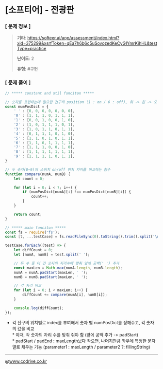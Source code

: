 # [소프티어] - 전광판

### [ 문제 정보 ]
> **기타**: https://softeer.ai/app/assessment/index.html?xid=375299&xsrfToken=qEa7h6b6c5uSovozedKeCyGIYmrKihHL&testType=practice
> 
> **난이도**: 2
>
> **유형**: #구현


### [ 문제 풀이 ]
```JavaScript
// ***** constant and util funciton *****

// 숫자를 표현하는데 필요한 전구의 position (1 : on / 0 : off), 위 -> 왼 -> 오 순서
const numPosDict = {
    ' ' : [0, 0, 0, 0, 0, 0, 0],
    '0' : [1, 1, 1, 0, 1, 1, 1],
    '1' : [0, 0, 1, 0, 0, 1, 0],
    '2' : [1, 0, 1, 1, 1, 0, 1],
    '3' : [1, 0, 1, 1, 0, 1, 1],
    '4' : [0, 1, 1, 1, 0, 1, 0],
    '5' : [1, 1, 0, 1, 0, 1, 1],
    '6' : [1, 1, 0, 1, 1, 1, 1],
    '7' : [1, 1, 1, 0, 0, 1, 0],
    '8' : [1, 1, 1, 1, 1, 1, 1],
    '9' : [1, 1, 1, 1, 0, 1, 1],
}

// 두 숫자(0~9)의 스위치 on/off 위치 차이를 비교하는 함수
function compare(numA, numB) {
    let count = 0;

    for (let i = 0; i < 7; i++) {
        if (numPosDict[numA][i] !== numPosDict[numB][i]) {
            count++;
        }
    }

    return count;
}

// ***** main funciton *****
const fs = require('fs');
const [t, ...testCase] = fs.readFileSync(0).toString().trim().split('\n');

testCase.forEach((test) => {
    let diffCount = 0;
    let [numA, numB] = test.split(' ');

    // 두 수 중 더 긴 숫자의 자리수에 맞춰 앞에 공백(' ') 추가
    const maxLen = Math.max(numA.length, numB.length);
    numA = numA.padStart(maxLen, ' ');
    numB = numB.padStart(maxLen, ' ');

    // 각 자리 비교
    for (let i = 0; i < maxLen; i++) {
        diffCount += compare(numA[i], numB[i]);
    }

    console.log(diffCount);
});

```
* 각 전구의 위치별로 index를 부여해서 숫자 별 numPosDict를 정해주고, 각 숫자의 값을 비교<br>* 이때, 각 숫자의 자리 수를 맞춰 줘야 함 (앞에 공백 추가 -> padStart)<br>  * padStart / padEnd : maxLength보다 작으면, 나머지만큼 좌우에 특정한 문자열로 채우는 기능 (parameter1 : maxLength / parameter2 ?: fillingString)<br>


---
@www.codrive.co.kr
